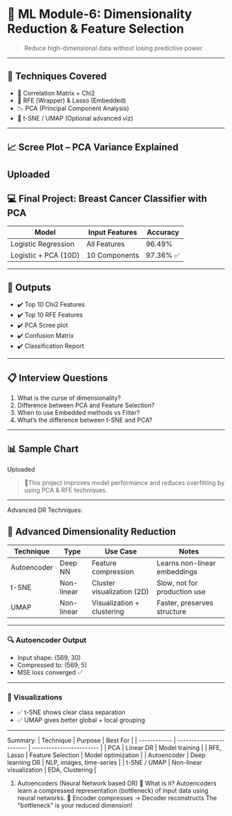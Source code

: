 # 🧠 ML Module-6: Dimensionality Reduction & Feature Selection

> Reduce high-dimensional data without losing predictive power.
---

## 📌 Techniques Covered
- 🔹 Correlation Matrix + Chi2
- 🔸 RFE (Wrapper) & Lasso (Embedded)
- 📉 PCA (Principal Component Analysis)
- 🎨 t-SNE / UMAP (Optional advanced viz)
---

## 📈 Scree Plot – PCA Variance Explained
Uploaded
---

## 💻 Final Project: Breast Cancer Classifier with PCA

| Model | Input Features | Accuracy |
|-------|----------------|----------|
| Logistic Regression | All Features | 96.49% |
| Logistic + PCA (10D) | 10 Components | 97.36% ✅ |

---

## 📂 Outputs
- ✔️ Top 10 Chi2 Features
- ✔️ Top 10 RFE Features
- ✔️ PCA Scree plot
- ✔️ Confusion Matrix
- ✔️ Classification Report

---
## 📋 Interview Questions

1. What is the curse of dimensionality?
2. Difference between PCA and Feature Selection?
3. When to use Embedded methods vs Filter?
4. What’s the difference between t-SNE and PCA?
---

## 📊 Sample Chart
Uploaded

> 📍This project improves model performance and reduces overfitting by using PCA & RFE techniques.
-------------------------------------------------------------------------------------------------------------
Advanced DR Techniques:
## 🧠 Advanced Dimensionality Reduction

| Technique     | Type       | Use Case                    | Notes                        |
|---------------|------------|-----------------------------|------------------------------|
| Autoencoder   | Deep NN    | Feature compression         | Learns non-linear embeddings |
| t-SNE         | Non-linear | Cluster visualization (2D) | Slow, not for production use |
| UMAP          | Non-linear | Visualization + clustering | Faster, preserves structure  |
---

### 🔍 Autoencoder Output
- Input shape: (569, 30)
- Compressed to: (569, 5)
- MSE loss converged ✅
---

### 🎨 Visualizations
- ✅ t-SNE shows clear class separation
- ✅ UMAP gives better global + local grouping
----------------------------------------------------------------------------------------------------
Summary:
| Technique    | Purpose                  | Best For                 |
| ------------ | ------------------------ | ------------------------ |
| PCA          | Linear DR                | Model training           |
| RFE, Lasso   | Feature Selection        | Model optimization       |
| Autoencoder  | Deep learning DR         | NLP, images, time-series |
| t-SNE / UMAP | Non-linear visualization | EDA, Clustering          |

 1. Autoencoders (Neural Network based DR)
📘 What is it?
Autoencoders learn a compressed representation (bottleneck) of input data using neural networks.
  🎯 Encoder compresses → Decoder reconstructs
  The "bottleneck" is your reduced dimension!
